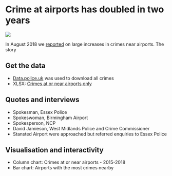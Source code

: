 # Crime at airports has doubled in two years

![](https://ichef.bbci.co.uk/news/624/cpsprodpb/11EE9/production/_103094437_airportcrime1-nc.png)

In August 2018 we [reported](https://www.bbc.co.uk/news/uk-england-45059001) on large increases in crimes near airports. The story 

## Get the data

* [Data.police.uk](https://data.police.uk/) was used to download all crimes
* XLSX: [Crimes at or near airports only](https://github.com/BBC-Data-Unit/airport-crime/blob/master/airportsonly.xlsx)

## Quotes and interviews

* Spokesman, Essex Police
* Spokeswoman, Birmingham Airport
* Spokesperson, NCP
* David Jamieson, West Midlands Police and Crime Commissioner
* Stansted Airport were approached but referred enquiries to Essex Police

## Visualisation and interactivity

* Column chart: Crimes at or near airports - 2015-2018
* Bar chart: Airports with the most crimes nearby

